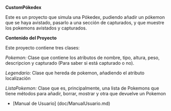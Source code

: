**CustomPókedex**

Este es un proyecto que simula una Pókedex, pudiendo añadir 
un pókemon que se haya avistado, pasarlo a una sección de 
capturados, y que muestre los pokemons avistados y capturados.

**Contenido del Proyecto**

Este proyecto contiene tres clases:

*Pokemon:* Clase que contiene los atributos de nombre, tipo, altura, peso, descripcion 
y capturado (Para saber si está capturado o no).

*Legendario:* Clase que hereda de pokemon, añadiendo el atributo 
localización

*ListaPokemon:* Clase que es, principalmente, una lista de Pokemons
que tiene métodos para añadir, borrar, mostrar y otra que devuelve un
Pokemon

* [Manual de Usuario] (doc/ManualUsuario.md)

